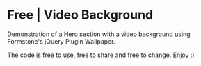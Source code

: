 Free | Video Background
===============

Demonstration of a Hero section with a video background using Formstone's jQuery Plugin Wallpaper.

The code is free to use, free to share and free to change. Enjoy :)
